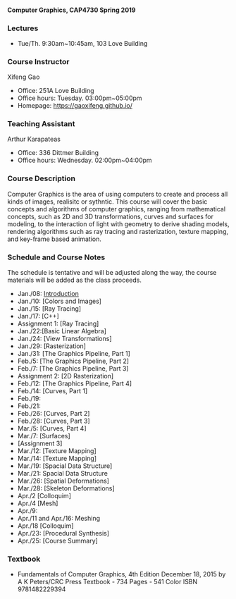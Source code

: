 #### Computer Graphics, CAP4730 Spring 2019
### Lectures
- Tue/Th. 9:30am~10:45am, 103 Love Building
### Course Instructor
Xifeng Gao
- Office: 251A Love Building
- Office hours: Tuesday. 03:00pm~05:00pm
- Homepage: https://gaoxifeng.github.io/
### Teaching Assistant
Arthur Karapateas
- Office: 336 Dittmer Building
- Office hours: Wednesday. 02:00pm~04:00pm

### Course Description
Computer Graphics is the area of using computers to create and process all kinds of images, realisitc or sythntic. This course will cover the basic concepts and algorithms of computer graphics, ranging from mathematical concepts, such as 2D and 3D transformations, curves and surfaces for modeling, to the interaction of light with geometry to derive shading models, rendering algorithms such as ray tracing and rasterization, texture mapping, and key-frame based animation.

### Schedule and Course Notes 
The schedule is tentative and will be adjusted along the way, the course materials will be added as the class proceeds.
- Jan./08: [Introduction](https://github.com/FSU-ComputerGraphics/CAP4730-Spring19/01-Introduction.pdf)
- Jan./10: [Colors and Images]
- Jan./15: [Ray Tracing]
- Jan./17: [C++]
- Assignment 1: [Ray Tracing]
- Jan./22:[Basic Linear Algebra]
- Jan./24: [View Transformations]
- Jan./29: [Rasterization]
- Jan./31: [The Graphics Pipeline, Part 1]
- Feb./5: [The Graphics Pipeline, Part 2] 
- Feb./7: [The Graphics Pipeline, Part 3]
- Assignment 2: [2D Rasterization]
- Feb./12: [The Graphics Pipeline, Part 4]
- Feb./14: [Curves, Part 1]
- Feb./19: 
- Feb./21: 
- Feb./26: [Curves, Part 2]
- Feb./28: [Curves, Part 3]
- Mar./5: [Curves, Part 4]
- Mar./7: [Surfaces]
- [Assignment 3]
- Mar./12: [Texture Mapping]
- Mar./14: [Texture Mapping]
- Mar./19: [Spacial Data Structure]
- Mar./21: Spacial Data Structure
- Mar./26: [Spatial Deformations]
- Mar./28: [Skeleton Deformations]
- Apr./2 [Colloquim]
- Apr./4 [Mesh]
- Apr./9: 
- Apr./11 and Apr./16: Meshing
- Apr./18 [Colloquim]
- Apr./23: [Procedural Synthesis]
- Apr./25: [Course Summary]

### Textbook
- Fundamentals of Computer Graphics, 4th Edition December 18, 2015 by A K Peters/CRC Press Textbook - 734 Pages - 541 Color ISBN 9781482229394

